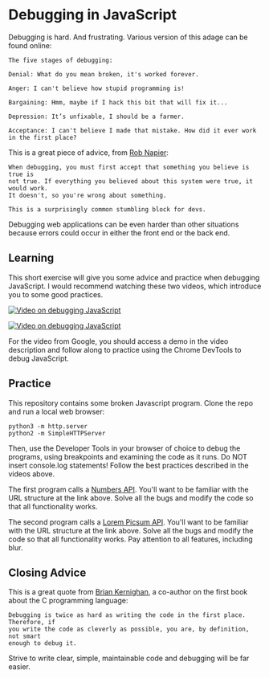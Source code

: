 # Debugging in JavaScript

Debugging is hard. And frustrating.  Various version of this adage can be found online:

```
The five stages of debugging:

Denial: What do you mean broken, it's worked forever.

Anger: I can't believe how stupid programming is!

Bargaining: Hmm, maybe if I hack this bit that will fix it...

Depression: It’s unfixable, I should be a farmer.

Acceptance: I can't believe I made that mistake. How did it ever work in the first place?
```

This is a great piece of advice, from [Rob Napier](https://twitter.com/cocoaphony/status/1224364439429881856):

```
When debugging, you must first accept that something you believe is true is
not true. If everything you believed about this system were true, it would work.
It doesn't, so you're wrong about something.

This is a surprisingly common stumbling block for devs.
```

Debugging web applications can be even harder than other situations because
errors could occur in either the front end or the back end.

## Learning

This short exercise will give you some advice and practice when debugging
JavaScript. I would recommend watching these two videos, which introduce you to
some good practices.

[![Video on debugging JavaScript](https://img.youtube.com/vi/ABlaMXkUwzY/0.jpg)](https://www.youtube.com/watch?v=ABlaMXkUwzY)

[![Video on debugging JavaScript](https://img.youtube.com/vi/H0XScE08hy8/0.jpg)](https://www.youtube.com/watch?v=H0XScE08hy8)

For the video from Google, you should access a demo in the video description and follow
along to practice using the Chrome DevTools to debug JavaScript.


## Practice

This repository contains some broken Javascript program. Clone the repo and run a
local web browser:

```
python3 -m http.server
python2 -m SimpleHTTPServer
```

Then, use the Developer Tools in your browser of choice to debug the programs, using
breakpoints and examining the code as it runs. Do NOT insert console.log statements!
Follow the best practices described in the videos above.

The first program calls a [Numbers API](http://numbersapi.com/). You'll want to be familiar
with the URL structure at the link above. Solve all the bugs and modify the code so that all functionality works.

The second program calls a [Lorem Picsum API](https://picsum.photos/). You'll want to be
familiar with the URL structure at the link above. Solve all the bugs and modify the code so that all functionality works. Pay attention to all features, including blur.



## Closing Advice

This is a great quote from [Brian Kernighan](https://www.cs.princeton.edu/~bwk/), a co-author on the first book about the C programming language:

```
Debugging is twice as hard as writing the code in the first place. Therefore, if
you write the code as cleverly as possible, you are, by definition, not smart
enough to debug it.
```

Strive to write clear, simple, maintainable code and debugging will be far easier.
